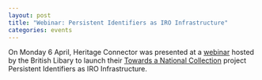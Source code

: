 ```yaml
---
layout: post
title: "Webinar: Persistent Identifiers as IRO Infrastructure"
categories: events
---
```


On Monday 6 April, Heritage Connector was presented at a [webinar](https://www.pidforum.org/t/webinar-on-a-new-pids-in-glam-project-6th-april-2020/917) hosted by the British Libary to launch their [Towards a National Collection](https://ahrc.ukri.org/research/fundedthemesandprogrammes/tanc-opening-uk-heritage-to-the-world/) project Persistent Identifiers as IRO Infrastructure.


